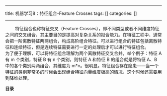 
--- 
title:  机器学习8：特征组合-Feature Crosses 
tags: []
categories: [] 

---
        特征组合也称特征交叉（Feature Crosses），即不同类型或者不同维度特征之间的交叉组合，其主要目的是提高对复杂关系的拟合能力。在特征工程中，通常会把一阶离散特征两两组合，构成高阶组合特征。可以进行组合的特征包括离散特征和连续特征，但是连续特征需要进行一定的处理后才可以进行特征组合。         为了便于理解，可以将特征组合理解为两个离散特征交叉合并，举个例子：特征 A 有 m 个类别，特征 B 有 n 个类别，则特征 A 和特征 B 的组合就是将特征 A、B 中的各个类别两两组合，其维度为 m*n。很明显，特征组合存在隐患——当一个特征的类别非常多的时候会出现组合特征向量维度极高的情况，这个时候还需要用到降维处理。

**目录**




